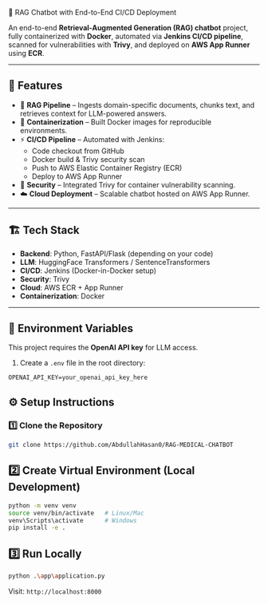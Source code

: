  🚀 RAG Chatbot with End-to-End CI/CD Deployment

An end-to-end **Retrieval-Augmented Generation (RAG) chatbot** project, fully containerized with **Docker**, automated via **Jenkins CI/CD pipeline**, scanned for vulnerabilities with **Trivy**, and deployed on **AWS App Runner** using **ECR**.

---

## 📌 Features
- 🧠 **RAG Pipeline** – Ingests domain-specific documents, chunks text, and retrieves context for LLM-powered answers.  
- 🐳 **Containerization** – Built Docker images for reproducible environments.  
- ⚡ **CI/CD Pipeline** – Automated with Jenkins:
  - Code checkout from GitHub  
  - Docker build & Trivy security scan  
  - Push to AWS Elastic Container Registry (ECR)  
  - Deploy to AWS App Runner  
- 🔐 **Security** – Integrated Trivy for container vulnerability scanning.  
- ☁️ **Cloud Deployment** – Scalable chatbot hosted on AWS App Runner.  

---

## 🏗️ Tech Stack
- **Backend**: Python, FastAPI/Flask (depending on your code)  
- **LLM**: HuggingFace Transformers / SentenceTransformers  
- **CI/CD**: Jenkins (Docker-in-Docker setup)  
- **Security**: Trivy  
- **Cloud**: AWS ECR + App Runner  
- **Containerization**: Docker  

---

## 🔑 Environment Variables

This project requires the **OpenAI API key** for LLM access.

1. Create a `.env` file in the root directory:
```env
OPENAI_API_KEY=your_openai_api_key_here
```

## ⚙️ Setup Instructions

### 1️⃣ Clone the Repository
```bash
git clone https://github.com/AbdullahHasan0/RAG-MEDICAL-CHATBOT
```

## 2️⃣ Create Virtual Environment (Local Development)
```bash
python -m venv venv
source venv/bin/activate   # Linux/Mac
venv\Scripts\activate      # Windows
pip install -e .
```

## 3️⃣ Run Locally
```bash
python .\app\application.py
```

Visit: ```http://localhost:8000```
